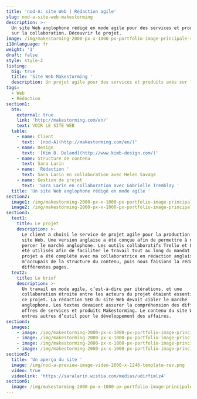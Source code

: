 ```yaml
---
title: 'nod-A: site Web | Rédaction agile'
slug: nod-a-site-web-makestorming
description: >-
  Un site Web anglophone rédigé en mode agile pour des services et produits axés
  sur la collaboration. Découvrir le projet. 
image: /img/makestorming-2000-px-x-1000-px-portfolio-image-principale-rev-credits.png
i18nlanguage: fr
weight: '1'
draft: false
style: style-2
listing:
  big: true
  title: 'Site Web Makestorming '
  description: Un projet agile pour des services et produits axés sur la collaboration
tags:
  - Web
  - Rédaction
section1:
  btn:
    external: true
    link: 'http://makestorming.com/en/'
    text: VOIR LE SITE WEB
  table:
    - name: Client
      text: '[nod-A](http://makestorming.com/en/)'
    - name: Design
      text: '[Kim B. Deland](http://www.kimb-design.com/)'
    - name: Structure de contenu
      text: Sara Larin
    - name: 'Rédaction '
      text: Sara Larin en collaboration avec Helen Savage
    - name: Gestion de projet
      text: 'Sara Larin en collaboration avec Gabrielle Tremblay '
  title: 'Un site Web anglophone rédigé en mode agile '
section2:
  image1: /img/makestorming-2000-px-x-1000-px-portfolio-image-principale-2-low.jpg
  image2: /img/makestorming-2000-px-x-1000-px-portfolio-image-principale-3-low.jpg
section3:
  text1:
    title: Le projet
    description: >-
      Le client a choisi le service de projet agile pour la production de leur
      site Web. Une version anglaise a été conçue afin de permettre à nod-A de
      percer le marché anglophone. Les outils collaboratifs Trello et Figma ont
      été utilisés afin de faciliter le travail tout au long du mandat. Le
      projet a été complété avec ma collaboratrice en rédaction anglaise. Je
      m’occupais de la structure du contenu, puis nous faisions la rédaction des
      différentes pages. 
  text2:
    title: Le brief
    description: >-
      Un travail en mode agile, c’est-à-dire par itérations, et une
      collaboration étroite entre les acteurs du projet étaient essentiels pour
      ce projet. La rédaction SEO du site Web devait cibler le marché
      anglophone. Les textes devaient assurer la compréhension des différentes
      offres de services et produits Makestorming. Le contenu du site Web sert
      entres autres d’outil pour le développement des affaires.  
section4:
  images:
    - image: /img/makestorming-2000-px-x-1000-px-portfolio-image-principale-5-low.jpg
    - image: /img/makestorming-2000-px-x-1000-px-portfolio-image-principale-7.png
    - image: /img/makestorming-2000-px-x-1000-px-portfolio-image-principale-8.png
    - image: /img/makestorming-2000-px-x-1000-px-portfolio-image-principale-9.png
section5:
  title: 'Un aperçu du site '
  image: /img/nod-a-preview-image-video-2000-x-1246-template-rev.png
  video: true
  videolink: 'https://saralarin.wistia.com/medias/udirfimlz4'
section6:
  image: /img/makestorming-2000-px-x-1000-px-portfolio-image-principale-4-low.jpg
---
```


